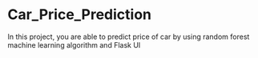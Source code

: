 # Car_Price_Prediction
In this project, you are able to predict price of car by using random forest machine learning algorithm and Flask UI
